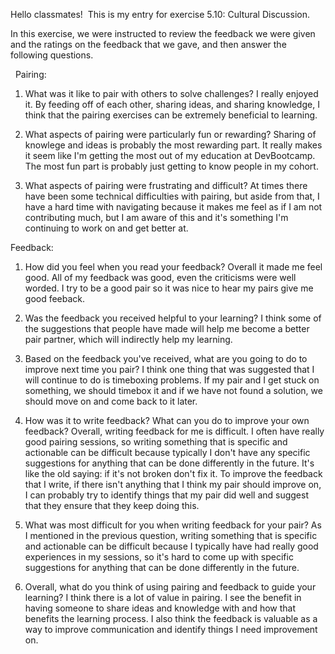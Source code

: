 

Hello classmates!  This is my entry for exercise 5.10: Cultural Discussion.

In this exercise, we were instructed to review the feedback we were given and the ratings on the feedback that we gave, and then answer the following questions.

 
Pairing:

1) What was it like to pair with others to solve challenges?
I really enjoyed it.  By feeding off of each other, sharing ideas, and sharing knowledge, I think that the pairing exercises can be extremely beneficial to learning.

2) What aspects of pairing were particularly fun or rewarding?
Sharing of knowlege and ideas is probably the most rewarding part.  It really makes it seem like I'm getting the most out of my education at DevBootcamp.  The most fun part is probably just getting to know people in my cohort.

3) What aspects of pairing were frustrating and difficult?
At times there have been some technical difficulties with pairing, but aside from that, I have a hard time with navigating because it makes me feel as if I am not contributing much, but I am aware of this and it's something I'm continuing to work on and get better at.



Feedback:

1) How did you feel when you read your feedback?
Overall it made me feel good. All of my feedback was good, even the criticisms were well worded.  I try to be a good pair so it was nice to hear my pairs give me good feeback.


2) Was the feedback you received helpful to your learning?
I think some of the suggestions that people have made will help me become a better pair partner, which will indirectly help my learning.


3) Based on the feedback you've received, what are you going to do to improve next time you pair?
I think one thing that was suggested that I will continue to do is timeboxing problems.  If my pair and I get stuck on something, we should timebox it and if we have not found a solution, we should move on and come back to it later.


4) How was it to write feedback? What can you do to improve your own feedback?
Overall, writing feedback for me is difficult.  I often have really good pairing sessions, so writing something that is specific and actionable can be difficult because typically I don't have any specific suggestions for anything that can be done differently in the future.  It's like the old saying: if it's not broken don't fix it.  To improve the feedback that I write, if there isn't anything that I think my pair should improve on, I can probably try to identify things that my pair did well and suggest that they ensure that they keep doing this.


5) What was most difficult for you when writing feedback for your pair?
As I mentioned in the previous question, writing something that is specific and actionable can be difficult because I typically have had really good experiences in my sessions, so it's hard to come up with specific suggestions for anything that can be done differently in the future.


6) Overall, what do you think of using pairing and feedback to guide your learning?
I think there is a lot of value in pairing.  I see the benefit in having someone to share ideas and knowledge with and how that benefits the learning process.  I also think the feedback is valuable as a way to improve communication and identify things I need improvement on.

